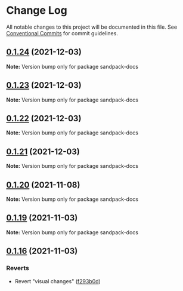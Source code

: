 # Change Log

All notable changes to this project will be documented in this file.
See [Conventional Commits](https://conventionalcommits.org) for commit guidelines.

## [0.1.24](https://github.com/kaqiinono/sandpack/compare/v0.1.23...v0.1.24) (2021-12-03)

**Note:** Version bump only for package sandpack-docs





## [0.1.23](https://github.com/kaqiinono/sandpack/compare/v0.1.22...v0.1.23) (2021-12-03)

**Note:** Version bump only for package sandpack-docs





## [0.1.22](https://github.com/kaqiinono/sandpack/compare/v0.1.21...v0.1.22) (2021-12-03)

**Note:** Version bump only for package sandpack-docs





## [0.1.21](https://github.com/kaqiinono/sandpack/compare/v0.1.20...v0.1.21) (2021-12-03)

**Note:** Version bump only for package sandpack-docs





## [0.1.20](https://github.com/kaqiinono/sandpack/compare/v0.1.19...v0.1.20) (2021-11-08)

**Note:** Version bump only for package sandpack-docs





## [0.1.19](https://github.com/kaqiinono/sandpack/compare/v0.1.18...v0.1.19) (2021-11-03)

**Note:** Version bump only for package sandpack-docs





## [0.1.16](https://github.com/kaqiinono/sandpack/compare/v0.1.15...v0.1.16) (2021-11-03)


### Reverts

* Revert "visual changes" ([f293b0d](https://github.com/kaqiinono/sandpack/commit/f293b0dc1007939d39124a6fa2ee0f62d15399a7))
